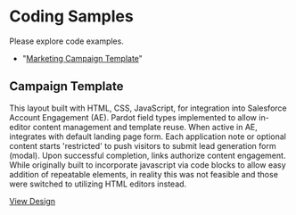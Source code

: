 # Coding Samples

Please explore code examples.

- "<a href="#campaign-template">Marketing Campaign Template</a>"


## Campaign Template

This layout built with HTML, CSS, JavaScript, for integration into Salesforce Account Engagement (AE). Pardot field types implemented to allow in-editor content management and template reuse. When active in AE, integrates with default landing page form. Each application note or optional content starts 'restricted' to push visitors to submit lead generation form (modal). Upon successful completion, links authorize content engagement. While originally built to incorporate javascript via code blocks to allow easy addition of repeatable elements, in reality this was not feasible and those were switched to utilizing HTML editors instead.

<a href="campaign-template.html">View Design</a>
